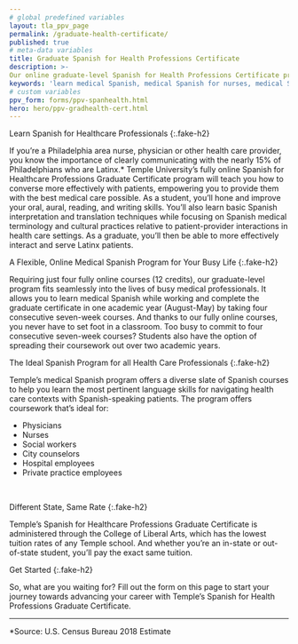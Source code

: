 ```yaml
---
# global predefined variables
layout: tla_ppv_page
permalink: /graduate-health-certificate/
published: true
# meta-data variables
title: Graduate Spanish for Health Professions Certificate
description: >-
Our online graduate-level Spanish for Health Professions Certificate program teaches medical Spanish for nurses, physicians & health care professionals.
keywords: 'learn medical Spanish, medical Spanish for nurses, medical Spanish for physicians, medical Spanish grad program'  
# custom variables
ppv_form: forms/ppv-spanhealth.html
hero: hero/ppv-gradhealth-cert.html
---
```

Learn Spanish for Healthcare Professionals
{:.fake-h2}

If you’re a Philadelphia area nurse, physician or other health care provider, you know the importance of clearly communicating with the nearly 15% of Philadelphians who are Latinx.* Temple University’s fully online Spanish for Healthcare Professions Graduate Certificate program will teach you how to converse more effectively with patients, empowering you to provide them with the best medical care possible.
As a student, you’ll hone and improve your oral, aural, reading, and writing skills. You’ll also learn basic Spanish interpretation and translation techniques while focusing on Spanish medical terminology and cultural practices relative to patient-provider interactions in health care settings. As a graduate, you’ll then be able to more effectively interact and serve Latinx patients.
<br>

A Flexible, Online Medical Spanish Program for Your Busy Life
{:.fake-h2}

Requiring just four fully online courses (12 credits), our graduate-level program fits seamlessly into the lives of busy medical professionals. It allows you to learn medical Spanish while working and complete the graduate certificate in one academic year (August-May) by taking four consecutive seven-week courses. And thanks to our fully online courses, you never have to set foot in a classroom.
Too busy to commit to four consecutive seven-week courses? Students also have the option of spreading their coursework out over two academic years.
<br>

The Ideal Spanish Program for all Health Care Professionals
{:.fake-h2}

Temple’s medical Spanish program offers a diverse slate of Spanish courses to help you learn the most pertinent language skills for navigating health care contexts with Spanish-speaking patients. The program offers coursework that’s ideal for:<br>
+	Physicians
+	Nurses
+	Social workers
+	City counselors
+	Hospital employees
+	Private practice employees
<br>

Different State, Same Rate
{:.fake-h2}

Temple’s Spanish for Healthcare Professions Graduate Certificate is administered through the College of Liberal Arts, which has the lowest tuition rates of any Temple school. And whether you’re an in-state or out-of-state student, you’ll pay the exact same tuition.
<br>

Get Started
{:.fake-h2}

So, what are you waiting for? Fill out the form on this page to start your journey towards advancing your career with Temple’s Spanish for Health Professions Graduate Certificate.
<br>

---
*Source: U.S. Census Bureau 2018 Estimate
